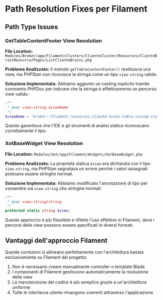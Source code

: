 # Path Resolution Fixes per Filament

## Path Type Issues

### GetTableContentFooter View Resolution

**File Location:**
`Modules/Broker/app/Filament/Clusters/ClienteCluster/Resources/ClienteBrainResource/Pages/ListClienteBrains.php`

**Problema Analizzato:**
Il metodo `getTableContentFooter()` restituisce una view, ma PHPStan non riconosce la stringa come un tipo `view-string` valido.

**Soluzione Implementata:**
Abbiamo aggiunto un casting esplicito tramite commento PHPDoc per indicare che la stringa è effettivamente un percorso view valido:

```php
/**
 * @var view-string $viewName
 */
$viewName = 'broker::filament.resources.cliente-brain.table-custom-styles';
```

Questo garantisce che l'IDE e gli strumenti di analisi statica riconoscano correttamente il tipo.

### XotBaseWidget View Resolution

**File Location:**
`Modules/Xot/app/Filament/Widgets/XotBaseWidget.php`

**Problema Analizzato:**
La proprietà statica `$view` era dichiarata con il tipo `view-string`, ma PHPStan segnalava un errore perché i valori assegnati potevano essere stringhe normali.

**Soluzione Implementata:**
Abbiamo modificato l'annotazione di tipo per consentire sia `view-string` che stringhe normali:

```php
/**
 * @var view-string|string
 */
protected static string $view;
```

Questo approccio è più flessibile e riflette l'uso effettivo in Filament, dove i percorsi delle view possono essere specificati in diversi formati.

## Vantaggi dell'approccio Filament

Queste correzioni si allineano perfettamente con l'architettura basata esclusivamente su Filament del progetto:

1. Non è necessario creare manualmente controller o template Blade
2. I componenti di Filament gestiscono automaticamente la risoluzione delle view
3. La manutenzione del codice è più semplice grazie a un'architettura uniforme
4. Tutte le interfacce utente rimangono coerenti attraverso l'applicazione
